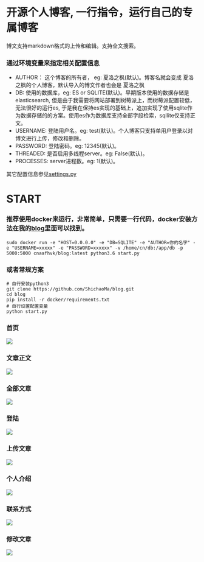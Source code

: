 # 开源个人博客, 一行指令，运行自己的专属博客

博文支持markdown格式的上传和编辑。支持全文搜索。

### 通过环境变量来指定相关配置信息
- AUTHOR： 这个博客的所有者， eg: 夏洛之枫(默认)。博客名就会变成 夏洛之枫的个人博客，默认导入的博文作者也会是 夏洛之枫
- DB: 使用的数据库，eg: ES or SQLITE(默认)。早期版本使用的数据存储是elasticsearch, 但是由于我需要将网站部署到树莓派上，而树莓派配置较低，无法很好的运行es, 于是我在保持es实现的基础上，追加实现了使用sqlite作为数据存储的的方案。使用es作为数据库支持全部字段检索，sqllite仅支持正文。
- USERNAME: 登陆用户名。eg: test(默认)。个人博客只支持单用户登录以对博文进行上传，修改和删除。
- PASSWORD: 登陆密码。eg: 12345(默认)。
- THREADED: 是否启用多线程server。eg: False(默认)。
- PROCESSES: server进程数。eg: 1(默认)。

其它配置信息参见[settings.py](https://github.com/ShichaoMa/blog/edit/master/settings.py)
# START
### 推荐使用docker来运行，非常简单，只需要一行代码，docker安装方法在我的[blog](http://www.mashichao.com:5678)里面可以找到。
```
sudo docker run -e "HOST=0.0.0.0" -e "DB=SQLITE" -e "AUTHOR=你的名字" -e "USERNAME=xxxxx" -e "PASSWORD=xxxxxx" -v /home/cn/db:/app/db -p 5000:5000 cnaafhvk/blog:latest python3.6 start.py
```
### 或者常规方案
```
# 自行安装python3
git clone https://github.com/ShichaoMa/blog.git
cd blog
pip install -r docker/requirements.txt
# 自行设置配置变量
python start.py
```
### 首页
![](https://github.com/ShichaoMa/blog/blob/master/1.jpg)
### 文章正文
![](https://github.com/ShichaoMa/blog/blob/master/2.jpg)
### 全部文章
![](https://github.com/ShichaoMa/blog/blob/master/3.jpg)
### 登陆
![](https://github.com/ShichaoMa/blog/blob/master/4.jpg)
### 上传文章
![](https://github.com/ShichaoMa/blog/blob/master/5.jpg)
### 个人介绍
![](https://github.com/ShichaoMa/blog/blob/master/6.jpg)
### 联系方式
![](https://github.com/ShichaoMa/blog/blob/master/7.jpg)
### 修改文章
![](https://github.com/ShichaoMa/blog/blob/master/8.jpg)